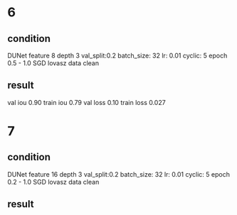 # 6
## condition
DUNet feature 8 depth 3
val_split:0.2
batch_size: 32
lr: 0.01
cyclic: 5 epoch 0.5 - 1.0
SGD
lovasz
data clean

## result
val iou 0.90
train iou 0.79
val loss 0.10
train loss 0.027


# 7
## condition
DUNet feature 16 depth 3
val_split:0.2
batch_size: 32
lr: 0.01
cyclic: 5 epoch 0.2 - 1.0
SGD
lovasz
data clean

## result

